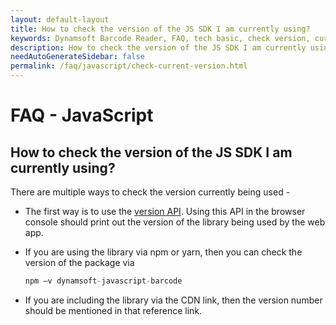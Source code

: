 ```yaml
---
layout: default-layout
title: How to check the version of the JS SDK I am currently using?
keywords: Dynamsoft Barcode Reader, FAQ, tech basic, check version, current version
description: How to check the version of the JS SDK I am currently using?
needAutoGenerateSidebar: false
permalink: /faq/javascript/check-current-version.html
---
```


# FAQ - JavaScript

## How to check the version of the JS SDK I am currently using?

There are multiple ways to check the version currently being used -

- The first way is to use the [version API](https://www.dynamsoft.com/barcode-reader/programming/javascript/api-reference/InitializationControl.html?ver=latest#version). Using this API in the browser console should print out the version of the library being used by the web app.
- If you are using the library via npm or yarn, then you can check the version of the package via

    ```javascript
    npm –v dynamsoft-javascript-barcode
    ```

- If you are including the library via the CDN link, then the version number should be mentioned in that reference link.
